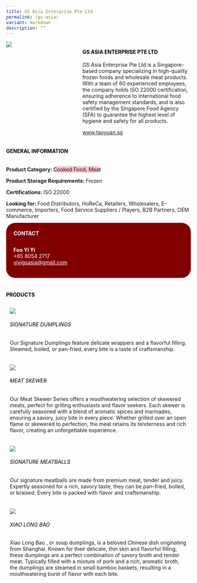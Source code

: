 ```yaml
---
title: GS Asia Enterprise Pte Ltd
permalink: /gs-asia/
variant: markdown
description: ""
---
```

<div class="flex-paragraph">
	<div style="display: flex; flex-wrap: wrap;" class="flex-container">
		<div style="flex: 1 1 40%; display: block;" class="card sgds">
			<img src="/images/GS%20Asia/gs_asia_logo.png">
		</div>
		<div style="flex: 1 1 58%; display: block; margin-left: 3px" class="card-sgds">
			<h4 style="text-transform: uppercase; color: black;"><b>GS Asia Enterprise Pte Ltd</b></h4>
			<p>GS Asia Enterprise Pte Ltd is a Singapore-based company specializing in high-quality frozen foods and wholesale meat products. With a team of 60 experienced employees, the company holds ISO 22000 certification, ensuring adherence to international food safety management standards, and is also certified by the Singapore Food Agency (SFA) to guarantee the highest level of hygiene and safety for all products.</p>
			<p><a target="_blank" href="https://www.taoyuan.sg">www.taoyuan.sg</a></p>
		</div>
	</div>
</div>

<h4 style="text-transform: uppercase; color: black;">
	<b>General Information</b>
</h4>
<div style="display: flex; flex-wrap: wrap;" class="flex-container">
	<div style="flex: 1 1 65%; display: block; align-self: stretch" class="card sgds">
		<div class="flex-paragraph">
			<p>
				<b>Product Category: </b>
				<span style="background-color: pink; border-radius: 10px;">Cooked Food, Meat</span>
			</p>
			<p>
				<b>Product Storage Requirements: </b>Frozen
			</p>
			<p>
				<b>Certifications: </b>ISO 22000
			</p>
			<p style="margin-bottom: 10px;">
				<b>Looking for: </b>Food Distributors, HoReCa, Retailers, Wholesalers, E-commerce, Importers, Food Service Suppliers / Players, B2B Partners, OEM Manufacturer
			</p>
		</div>
	</div>
	<div style="flex: 1 1 35%; padding: 10px; display: block; background-color: maroon; border-radius: 25px; align-self: center;" class="card sgds">
		<h4 style="color: white; margin-top: 10px; margin-left: 10px;">CONTACT</h4>
		<div class="flex-paragraph">
			<p style="padding: 10px; color: white;">
				<b>Foo Yi Yi</b>
				<br>+65 8054 2717<br>
				<a style="color: white;" href="mailto:yiyigsasia@gmail.com">yiyigsasia@gmail.com</a>
			</p>
		</div>
	</div>
</div>
<br>
<h4 style="text-transform: uppercase; color: black;">
	<b>Products</b>
</h4>
<div style="display: flex; flex-wrap: wrap;">
	<div style="flex: 1 1 47%; margin: 10px; display: block;" class="card sgds">
		<div style="display: block;" class="flex-image">
			<img src="/images/GS%20Asia/gs_asia_product_01.jpg">
		</div>
		<div class="flex-paragraph">
			<h6 style="text-transform: uppercase; color: black;">Signature Dumplings</h6>
			<p>Our Signature Dumplings feature delicate wrappers and a flavorful filling. Steamed, boiled, or pan-fried, every bite is a taste of craftsmanship.</p>
		</div>
	</div>
	<div style="flex: 1 1 47%; margin: 10px; display: block;" class="card sgds">
		<div style="display: block;" class="flex-image">
			<img src="/images/GS%20Asia/gs_asia_product_02.jpg">
		</div>
		<div class="flex-paragraph">
			<h6 style="text-transform: uppercase; color: black;">Meat Skewer</h6>
			<p>Our Meat Skewer Series offers a mouthwatering selection of skewered meats, perfect for grilling enthusiasts and flavor seekers. Each skewer is carefully seasoned with a blend of aromatic spices and marinades, ensuring a savory, juicy bite in every piece. Whether grilled over an open flame or skewered to perfection, the meat retains its tenderness and rich flavor, creating an unforgettable experience.</p>
		</div>
	</div>
	<div style="flex: 1 1 47%; margin: 10px; display: block;" class="card sgds">
		<div style="display: block;" class="flex-image">
			<img src="/images/GS%20Asia/gs_asia_product_03.jpg">
		</div>
		<div class="flex-paragraph">
			<h6 style="text-transform: uppercase; color: black;">Signature Meatballs</h6>
			<p>Our signature meatballs are made from premium meat, tender and juicy. Expertly seasoned for a rich, savory taste, they can be pan-fried, boiled, or braised. Every bite is packed with flavor and craftsmanship.</p>
		</div>
	</div>
	<div style="flex: 1 1 47%; margin: 10px; display: block;" class="card sgds">
		<div style="display: block;" class="flex-image">
			<img src="/images/GS%20Asia/gs_asia_product_04.jpg">
		</div>
		<div class="flex-paragraph">
			<h6 style="text-transform: uppercase; color: black;">Xiao Long Bao</h6>
			<p>Xiao Long Bao , or soup dumplings, is a beloved Chinese dish originating from Shanghai. Known for their delicate, thin skin and flavorful filling, these dumplings are a perfect combination of savory broth and tender meat. Typically filled with a mixture of pork and a rich, aromatic broth, the dumplings are steamed in small bamboo baskets, resulting in a mouthwatering burst of flavor with each bite.</p>
		</div>
	</div>
</div>